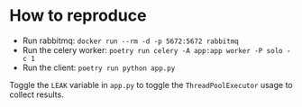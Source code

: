 # How to reproduce

* Run rabbitmq:
  `docker run --rm -d -p 5672:5672 rabbitmq`
* Run the celery worker:
  `poetry run celery -A app:app worker -P solo -c 1`
* Run the client:
  `poetry run python app.py`

Toggle the `LEAK` variable in `app.py` to toggle the `ThreadPoolExecutor` usage to collect results.
